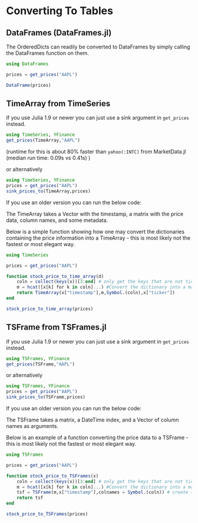 # Converting To Tables

## DataFrames (DataFrames.jl)

The OrderedDicts can readily be converted to DataFrames by simply calling the DataFrames function on them.

```julia
using DataFrames

prices = get_prices("AAPL")

DataFrame(prices)
```
## TimeArray from TimeSeries

If you use Julia 1.9 or newer you can just use a sink argument in `get_prices` instead.
```julia
using TimeSeries, YFinance
get_prices(TimeArray,"AAPL")
```
(runtime for this is about 80% faster than `yahoo(:INTC)` from MarketData.jl (median run time: 0.09s vs 0.41s) )

or alternatively

```julia
using TimeSeries, YFinance
prices = get_prices("AAPL")
sink_prices_to(TimeArray,prices)
```

If you use an older version you can run the below code:

The TimeArray takes a Vector with the timestamp, a matrix with the price data, column names, and some metadata.  

Below is a simple function showing how one may convert the dictionaries containing the price information into a TimeArray - this is most likely not the fastest or most elegant way.

```julia
using TimeSeries

prices = get_prices("AAPL")

function stock_price_to_time_array(d)
    coln = collect(keys(x))[3:end] # only get the keys that are not ticker or datetime
    m = hcat([x[k] for k in coln]...) #Convert the dictionary into a matrix
    return TimeArray(x["timestamp"],m,Symbol.(coln),x["ticker"])
end

stock_price_to_time_array(prices)
```

## TSFrame from TSFrames.jl

If you use Julia 1.9 or newer you can just use a sink argument in `get_prices` instead.
```julia
using TSFrames, YFinance
get_prices(TSFrame,"AAPL")
```
or alternatively

```julia
using TSFrames, YFinance
prices = get_prices("AAPL")
sink_prices_to(TSFrame,prices)
```

If you use an older version you can run the below code:


The TSFrame takes a matrix, a DateTime index, and a Vector of column names as arguments.  

Below is an example of a function converting the price data to a TSFrame - this is most likely not the fastest or most elegant way.

```julia
using TSFrames

prices = get_prices("AAPL")

function stock_price_to_TSFrames(x)
    coln = collect(keys(x))[3:end] # only get the keys that are not ticker or datetime
    m = hcat([x[k] for k in coln]...) #Convert the dictionary into a matrix
    tsf = TSFrame(m,x["timestamp"],colnames = Symbol.(coln)) # create the timeseries array
    return tsf
end

stock_price_to_TSFrames(prices)
```